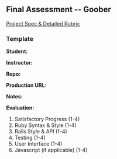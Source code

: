 ## Final Assessment -- Goober

[Project Spec & Detailed Rubric](https://github.com/turingschool/challenges/blob/master/goober.markdown)

### Template

__Student:__

__Instructor:__

__Repo:__

__Production URL:__

__Notes:__

__Evaluation:__

1. Satisfactory Progress (1-4)
2. Ruby Syntax & Style (1-4)
3. Rails Style & API (1-4)
4. Testing (1-4)
5. User Interface (1-4)
6. Javascript (if applicable) (1-4)

